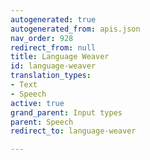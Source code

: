 ```yaml
---
autogenerated: true
autogenerated_from: apis.json
nav_order: 928
redirect_from: null
title: Language Weaver
id: language-weaver
translation_types:
- Text
- Speech
active: true
grand_parent: Input types
parent: Speech
redirect_to: language-weaver

---
```


